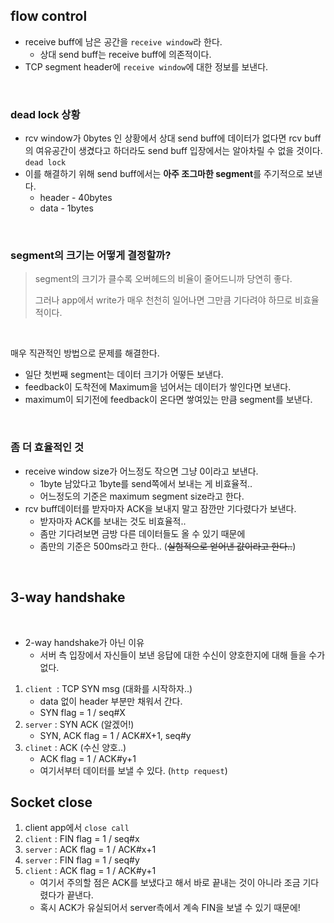 ## flow control

- receive buff에 남은 공간을 `receive window`라 한다.
  - 상대 send buff는 receive buff에 의존적이다.
- TCP segment header에 `receive window`에 대한 정보를 보낸다.

<br>

### dead lock 상황

- rcv window가 0bytes 인 상황에서 상대 send buff에 데이터가 없다면 rcv buff의 여유공간이 생겼다고 하더라도 send buff 입장에서는 알아차릴 수 없을 것이다. `dead lock`
- 이를 해결하기 위해 send buff에서는 **아주 조그마한 segment**를 주기적으로 보낸다.
  - header - 40bytes
  - data - 1bytes

<br>

### segment의 크기는 어떻게 결정할까?

> segment의 크기가 클수록 오버헤드의 비율이 줄어드니까 당연히 좋다.
>
> 그러나 app에서 write가 매우 천천히 일어나면 그만큼 기다려야 하므로 비효율적이다.

<br>

매우 직관적인 방법으로 문제를 해결한다.

- 일단 첫번째 segment는 데이터 크기가 어떻든 보낸다.
- feedback이 도착전에 Maximum을 넘어서는 데이터가 쌓인다면 보낸다.
- maximum이 되기전에 feedback이 온다면 쌓여있는 만큼 segment를 보낸다.

<br>

### 좀 더 효율적인 것

- receive window size가 어느정도 작으면 그냥 0이라고 보낸다.
  - 1byte 남았다고 1byte를 send쪽에서 보내는 게 비효율적..
  - 어느정도의 기준은 maximum segment size라고 한다.
- rcv buff데이터를 받자마자 ACK을 보내지 말고 잠깐만 기다렸다가 보낸다.
  - 받자마자 ACK를 보내는 것도 비효율적..
  - 좀만 기다려보면 금방 다른 데이터들도 올 수 있기 때문에
  - 좀만의 기준은 500ms라고 한다.. (~~실험적으로 얻어낸 값이라고 한다..~~)

<br>

## 3-way handshake

<br>

- 2-way handshake가 아닌 이유
  - 서버 측 입장에서 자신들이 보낸 응답에 대한 수신이 양호한지에 대해 들을 수가 없다.



1. `client `: TCP SYN msg (대화를 시작하자..)
   - data 없이 header 부분만 채워서 간다.
   - SYN flag = 1 / seq#X
2. `server` : SYN ACK (알겠어!)
   - SYN, ACK flag = 1 / ACK#X+1, seq#y
3. `clinet` : ACK (수신 양호..)
   - ACK flag = 1 / ACK#y+1
   - 여기서부터 데이터를 보낼 수 있다. (`http request`)



## Socket close

1. client app에서 `close call`
2. `client` : FIN flag = 1 / seq#x
3. `server` : ACK flag = 1 / ACK#x+1
4. `server` : FIN flag = 1 / seq#y
5. `client` : ACK flag = 1 / ACK#y+1
   - 여기서 주의할 점은 ACK를 보냈다고 해서 바로 끝내는 것이 아니라 조금 기다렸다가 끝낸다.
   - 혹시 ACK가 유실되어서 server측에서 계속 FIN을 보낼 수 있기 때문에!